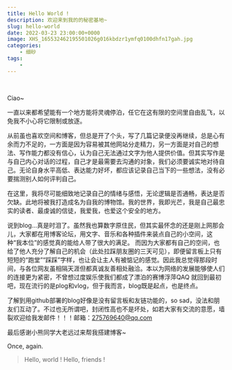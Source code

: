 ```yaml
---
title: Hello World !
description: 欢迎来到我的的秘密基地~
slug: hello-world
date: 2022-03-23 23:00:00+0000
image: XHS_165532462195501026g016kbdzr1ymfq0100dhfn17gah.jpg
categories:
    - 细砂
tags:
    - 
---
```


<br/>

Ciao~

一直以来都希望能有一个地方能将灵魂停泊，任它在这有限的空间里自由乱飞，以免我不小心将它限制或放逐。

从前虽也喜欢空间和博客，但总是开了个头，写了几篇记录便没再继续，总是心有余而力不足的，一方面是因为容易被其他网站分走精力，另一方面是对自己的想法、写作能力都没有信心，认为自己无法通过文字为他人提供价值。但其实写作是与自己内心对话的过程，自己才是最需要去沟通的对象，我们必须要诚实地对待自己。无论自身水平高低、表达能力好坏，都应该记录自己当下的一些想法，没有必要揣测别人如何评判自己。

在这里，我将尽可能细致地记录自己的情绪与感悟，无论逻辑是否通畅，表达是否欠缺。此地将被我打造成名为自我的博物馆。我的世界，我即光芒，我是自己最忠实的读者、最虔诚的信徒，我爱我，也爱这个安全的地方。

说到blog...真是时泪了。虽然我也算数字原住民，但其实最怀念的还是刚上网那会儿，大家都在用博客论坛，用文字、音乐和各种插件来装点自己的小空间，这种“我本位”的感觉真的能给人带了很大的满足。 而因为大家都有自己的空间，也给了他人充分了解自己的机会（此处拉踩朋友圈的三天可见），即便留言板上只有短短的“跑堂”“踩踩”字样，也让会让主人有被惦记的感觉。因此我总觉得那段时间，与各位网友虽相隔天涯但都真诚友善相处融洽。本以为网络的发展能够使人们的连接更为紧密，不曾想过度娱乐使我们都成了漂泊的赛博浮萍QAQ 就回到最初吧，现在流行的是plog和vlog，但于我而言，blog既是起点，也是终点。

了解到用github部署的blog好像是没有留言板和友链功能的，so sad，没法和朋友们互动了。不过也无所谓吧，封闭性高也不是坏处，如若大家有交流的意愿，墙裂欢迎给我发邮件！！！邮箱：275769640@qq.com

最后感谢小熊同学大老远过来帮我搭建博客~

Once, again.

>Hello, world ! Hello, friends !

